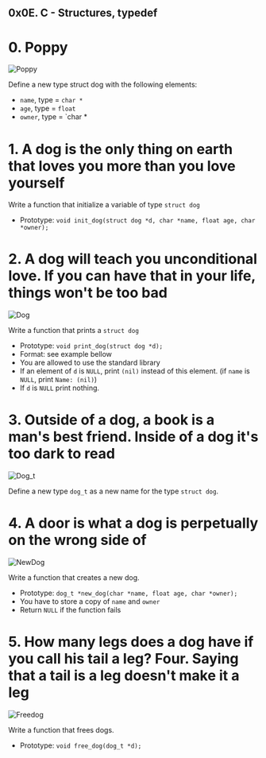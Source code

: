 ## 0x0E. C - Structures, typedef

#  0. Poppy
![Poppy](https://s3.amazonaws.com/alx-intranet.hbtn.io/uploads/medias/2021/3/3b534d73d79949ef8b7535d462014518256953f2.jpg?X-Amz-Algorithm=AWS4-HMAC-SHA256&X-Amz-Credential=AKIARDDGGGOUSBVO6H7D%2F20220803%2Fus-east-1%2Fs3%2Faws4_request&X-Amz-Date=20220803T132055Z&X-Amz-Expires=86400&X-Amz-SignedHeaders=host&X-Amz-Signature=0ee9ac1828a8b6403fdc4538e95aa278789f05cd78626d0ca18298a17c59cc2b)

Define a new type struct dog with the following elements:

*  `name`, type = `char *`
*  `age`, type = `float`
*  `owner`, type = `char *

#  1. A dog is the only thing on earth that loves you more than you love yourself

Write a function that initialize a variable of type `struct dog`

*  Prototype: `void init_dog(struct dog *d, char *name, float age, char *owner);`

#  2. A dog will teach you unconditional love. If you can have that in your life, things won't be too bad
![Dog](https://s3.amazonaws.com/alx-intranet.hbtn.io/uploads/medias/2021/3/bb940d2ab10c3a4740f3c154cb980133e65e438e.jpg?X-Amz-Algorithm=AWS4-HMAC-SHA256&X-Amz-Credential=AKIARDDGGGOUSBVO6H7D%2F20220803%2Fus-east-1%2Fs3%2Faws4_request&X-Amz-Date=20220803T132055Z&X-Amz-Expires=86400&X-Amz-SignedHeaders=host&X-Amz-Signature=709b459be67be99324baa412710b87cb80e59b475ec83c2b83fdb61f294e94cd)

Write a function that prints a `struct dog`

*  Prototype: `void print_dog(struct dog *d);`
*  Format: see example bellow
*  You are allowed to use the standard library
*  If an element of `d` is `NULL`, print `(nil)` instead of this element. (if `name` is `NULL`, print `Name: (nil)`)
*  If `d` is `NULL` print nothing.

#  3. Outside of a dog, a book is a man's best friend. Inside of a dog it's too dark to read

![Dog_t](https://s3.amazonaws.com/alx-intranet.hbtn.io/uploads/medias/2021/3/9ef84b3fd1636992602868e45d3062719326de0e.jpg?X-Amz-Algorithm=AWS4-HMAC-SHA256&X-Amz-Credential=AKIARDDGGGOUSBVO6H7D%2F20220803%2Fus-east-1%2Fs3%2Faws4_request&X-Amz-Date=20220803T132055Z&X-Amz-Expires=86400&X-Amz-SignedHeaders=host&X-Amz-Signature=9f2f6551e8a0c8588fe4ee506b792e11923a75e815d15b61532f0d41299e92e9)

Define a new type `dog_t` as a new name for the type `struct dog`.

#  4. A door is what a dog is perpetually on the wrong side of
![NewDog](https://s3.amazonaws.com/alx-intranet.hbtn.io/uploads/medias/2021/3/8c1e394774fb8d25e0bbbb73a75ebc7de0c80745.jpg?X-Amz-Algorithm=AWS4-HMAC-SHA256&X-Amz-Credential=AKIARDDGGGOUSBVO6H7D%2F20220803%2Fus-east-1%2Fs3%2Faws4_request&X-Amz-Date=20220803T132055Z&X-Amz-Expires=86400&X-Amz-SignedHeaders=host&X-Amz-Signature=e5a903d309ce0f85b937a63695126a5ce37847e179bcd796de414a9c716d7e77)

Write a function that creates a new dog.

*  Prototype: `dog_t *new_dog(char *name, float age, char *owner);`
*  You have to store a copy of `name` and `owner`
*  Return `NULL` if the function fails

#  5. How many legs does a dog have if you call his tail a leg? Four. Saying that a tail is a leg doesn't make it a leg
![Freedog](https://s3.amazonaws.com/alx-intranet.hbtn.io/uploads/medias/2021/3/683112dbdd805c36a9b366cede0653dd80da5ec3.jpg?X-Amz-Algorithm=AWS4-HMAC-SHA256&X-Amz-Credential=AKIARDDGGGOUSBVO6H7D%2F20220803%2Fus-east-1%2Fs3%2Faws4_request&X-Amz-Date=20220803T132055Z&X-Amz-Expires=86400&X-Amz-SignedHeaders=host&X-Amz-Signature=f9417175b1f3ca077a46d1843c2a4505907501e4468bba92c1763090b4982251)

Write a function that frees dogs.

*  Prototype: `void free_dog(dog_t *d);`